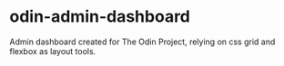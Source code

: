 # odin-admin-dashboard

Admin dashboard created for The Odin Project, relying on css grid and flexbox as layout tools.
